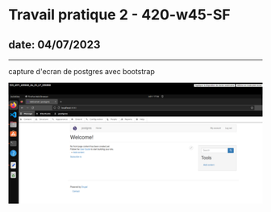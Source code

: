 # Travail pratique 2 - 420-w45-SF
## date: 04/07/2023
---

capture d'ecran de postgres avec bootstrap

![postgres avec bootstrap](../capture/postgres%2Bbootstrap.png)




